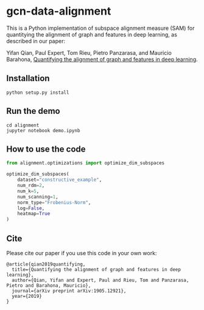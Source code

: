 # gcn-data-alignment

This is a Python implementation of subspace alignment measure (SAM) for quantitying the alignment of graph and features in deep learning, as described in our paper:
 
Yifan Qian, Paul Expert, Tom Rieu, Pietro Panzarasa, and Mauricio Barahona, [Quantifying the alignment of graph and features in deep learning](https://arxiv.org/abs/1905.12921).


Installation
------------

```python setup.py install```

Run the demo
------------
```
cd alignment
jupyter notebook demo.ipynb
```

How to use the code
------------
```python
from alignment.optimizations import optimize_dim_subspaces

optimize_dim_subspaces(
    dataset="constructive_example",
    num_rdm=2,
    num_k=5,
    num_scanning=1,
    norm_type="Frobenius-Norm",
    log=False,
    heatmap=True
)
```

Cite
------------
Please cite our paper if you use this code in your own work:
```
@article{qian2019quantifying,
  title={Quantifying the alignment of graph and features in deep learning},
  author={Qian, Yifan and Expert, Paul and Rieu, Tom and Panzarasa, Pietro and Barahona, Mauricio},
  journal={arXiv preprint arXiv:1905.12921},
  year={2019}
}
```
